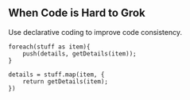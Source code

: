 ## When Code is Hard to Grok
Use declarative coding to improve code consistency.
```
foreach(stuff as item){
    push(details, getDetails(item));
}
```
```
details = stuff.map(item, {
    return getDetails(item);
})
```
